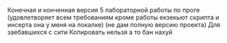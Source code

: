 Конечная и конченная версия 5 лабораторной работы по проге 
(удовлетворяет всем требованиям кроме работы екзекьют скрипта и инсерта она у меня на локалке)
(не дам полную версию проекта)
Для заебавшихся с сити
Копировать нельзя а то бан нахуй
